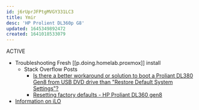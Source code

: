 ```yaml
---
id: j6rUprJFPtgMVGY331LC3
title: Ymir
desc: 'HP Prolient DL360p G8'
updated: 1645349892472
created: 1641018533079
---
```


ACTIVE



- Troubleshooting Fresh [[p.doing.homelab.proxmox]] install
    - Stack Overflow Posts
        - [Is there a better workaround or solution to boot a Proliant DL380 Gen8 from USB DVD drive than "Restore Default System Settings"?][1]
        - [Resetting factory defaults - HP Proliant DL360 gen8][2]
- [Information on iLO][3]

[1]: https://serverfault.com/questions/556775/is-there-a-better-workaround-or-solution-to-boot-a-proliant-dl380-gen8-from-usb
[2]: https://serverfault.com/questions/662448/resetting-factory-defaults-hp-proliant-dl360-gen8?noredirect=1&lq=1
[3]: https://en.wikipedia.org/wiki/HP_Integrated_Lights-Out
